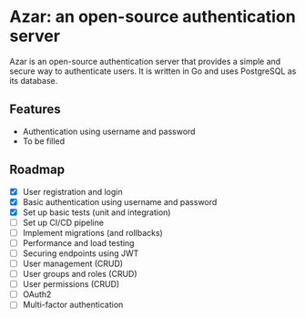 # Azar: an open-source authentication server

Azar is an open-source authentication server that provides a simple and secure way to authenticate users. It is written in Go and uses PostgreSQL as its database.

## Features

- Authentication using username and password
- To be filled

## Roadmap

- [x] User registration and login
- [x] Basic authentication using username and password
- [x] Set up basic tests (unit and integration)
- [ ] Set up CI/CD pipeline
- [ ] Implement migrations (and rollbacks)
- [ ] Performance and load testing
- [ ] Securing endpoints using JWT
- [ ] User management (CRUD)
- [ ] User groups and roles (CRUD)
- [ ] User permissions (CRUD)
- [ ] OAuth2
- [ ] Multi-factor authentication
